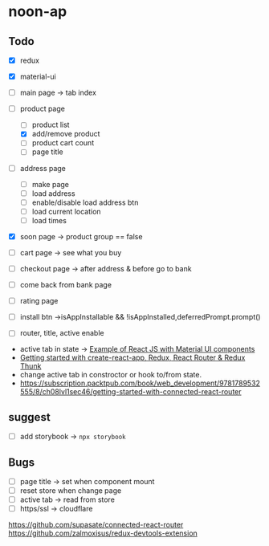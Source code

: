 # noon-ap

## Todo

- [x] redux
- [x] material-ui

- [ ] main page -> tab index
- [ ] product page
  - [ ] product list
  - [x] add/remove product
  - [ ] product cart count
  - [ ] page title
- [ ] address page
  - [ ] make page
  - [ ] load address
  - [ ] enable/disable load address btn
  - [ ] load current location
  - [ ] load times
- [x] soon page -> product group == false
- [ ] cart page -> see what you buy
- [ ] checkout page -> after address & before go to bank
- [ ] come back from bank page
- [ ] rating page

- [ ] install btn ->isAppInstallable && !isAppInstalled,deferredPrompt.prompt()
- [ ] router, title, active enable

- active tab in state -> [Example of React JS with Material UI components](https://www.golangprograms.com/example-of-react-js-with-material-ui-components.html)
- [Getting started with create-react-app, Redux, React Router & Redux Thunk](https://medium.com/@notrab/getting-started-with-create-react-app-redux-react-router-redux-thunk-d6a19259f71f)
- change active tab in constroctor or hook to/from state.
- https://subscription.packtpub.com/book/web_development/9781789532555/8/ch08lvl1sec46/getting-started-with-connected-react-router


## suggest

- [ ] add storybook -> `npx storybook`

## Bugs

- [ ] page title -> set when component mount
- [ ] reset store when change page
- [ ] active tab -> read from store
- [ ] https/ssl -> cloudflare

https://github.com/supasate/connected-react-router
https://github.com/zalmoxisus/redux-devtools-extension
